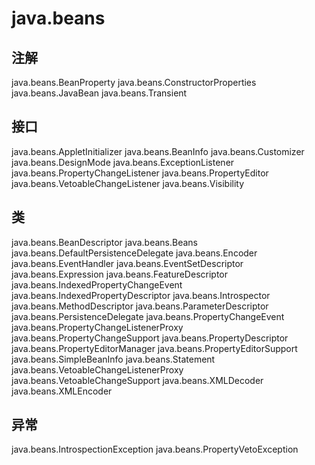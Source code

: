 # java.beans

## 注解

java.beans.BeanProperty
java.beans.ConstructorProperties
java.beans.JavaBean
java.beans.Transient

## 接口

java.beans.AppletInitializer
java.beans.BeanInfo
java.beans.Customizer
java.beans.DesignMode
java.beans.ExceptionListener
java.beans.PropertyChangeListener
java.beans.PropertyEditor
java.beans.VetoableChangeListener
java.beans.Visibility

## 类

java.beans.BeanDescriptor
java.beans.Beans
java.beans.DefaultPersistenceDelegate
java.beans.Encoder
java.beans.EventHandler
java.beans.EventSetDescriptor
java.beans.Expression
java.beans.FeatureDescriptor
java.beans.IndexedPropertyChangeEvent
java.beans.IndexedPropertyDescriptor
java.beans.Introspector
java.beans.MethodDescriptor
java.beans.ParameterDescriptor
java.beans.PersistenceDelegate
java.beans.PropertyChangeEvent
java.beans.PropertyChangeListenerProxy
java.beans.PropertyChangeSupport
java.beans.PropertyDescriptor
java.beans.PropertyEditorManager
java.beans.PropertyEditorSupport
java.beans.SimpleBeanInfo
java.beans.Statement
java.beans.VetoableChangeListenerProxy
java.beans.VetoableChangeSupport
java.beans.XMLDecoder
java.beans.XMLEncoder

## 异常

java.beans.IntrospectionException
java.beans.PropertyVetoException




